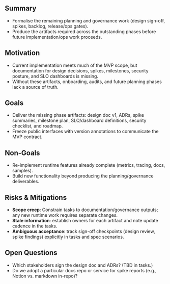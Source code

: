## Summary
- Formalise the remaining planning and governance work (design sign-off, spikes, backlog, release/ops gates).
- Produce the artifacts required across the outstanding phases before future implementation/ops work proceeds.

## Motivation
- Current implementation meets much of the MVP scope, but documentation for design decisions, spikes, milestones, security posture, and SLO dashboards is missing.
- Without these artifacts, onboarding, audits, and future planning phases lack a source of truth.

## Goals
- Deliver the missing phase artifacts: design doc v1, ADRs, spike summaries, milestone plan, SLO/dashboard definitions, security checklist, and roadmap.
- Freeze public interfaces with version annotations to communicate the MVP contract.

## Non-Goals
- Re-implement runtime features already complete (metrics, tracing, docs, samples).
- Build new functionality beyond producing the planning/governance deliverables.

## Risks & Mitigations
- **Scope creep**: Constrain tasks to documentation/governance outputs; any new runtime work requires separate changes.
- **Stale information**: establish owners for each artifact and note update cadence in the tasks.
- **Ambiguous acceptance**: track sign-off checkpoints (design review, spike findings) explicitly in tasks and spec scenarios.

## Open Questions
- Which stakeholders sign the design doc and ADRs? (TBD in tasks.)
- Do we adopt a particular docs repo or service for spike reports (e.g., Notion vs. markdown in-repo)?
